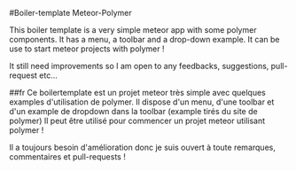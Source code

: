 #Boiler-template Meteor-Polymer

This boiler template is a very simple meteor app with some polymer components.
It has a menu, a toolbar and a drop-down example. It can be use to start meteor projects with polymer !

It still need improvements so I am open to any feedbacks, suggestions, pull-request etc...

##fr
Ce boilertemplate est un projet meteor très simple avec quelques examples d'utilisation de polymer.
Il dispose d'un menu, d'une toolbar et d'un example de dropdown dans la toolbar (example tirés du site de polymer)
Il peut être utilisé pour commencer un projet meteor utilisant polymer !

Il a toujours besoin d'amélioration donc je suis ouvert à toute remarques, commentaires et pull-requests !